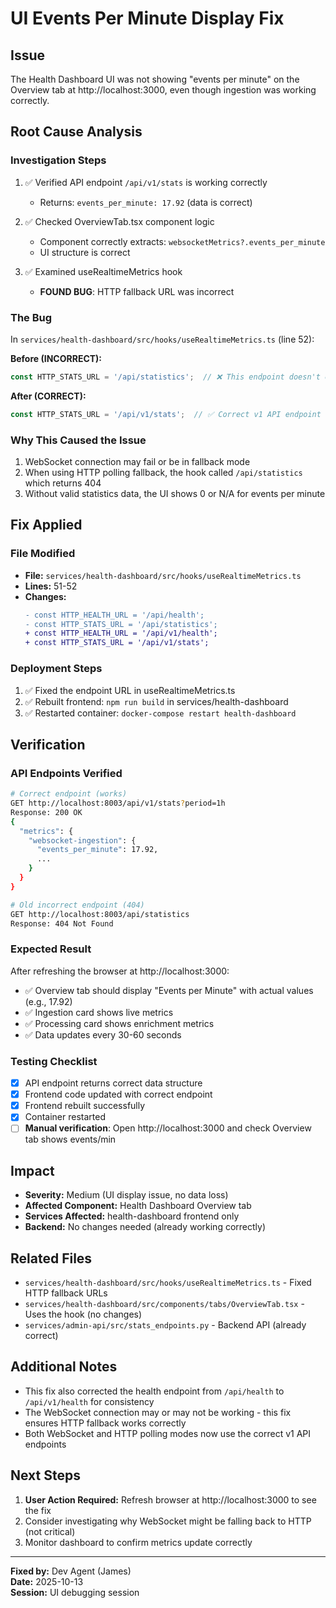 # UI Events Per Minute Display Fix

## Issue
The Health Dashboard UI was not showing "events per minute" on the Overview tab at http://localhost:3000, even though ingestion was working correctly.

## Root Cause Analysis

### Investigation Steps
1. ✅ Verified API endpoint `/api/v1/stats` is working correctly
   - Returns: `events_per_minute: 17.92` (data is correct)
   
2. ✅ Checked OverviewTab.tsx component logic
   - Component correctly extracts: `websocketMetrics?.events_per_minute`
   - UI structure is correct

3. ✅ Examined useRealtimeMetrics hook
   - **FOUND BUG**: HTTP fallback URL was incorrect

### The Bug
In `services/health-dashboard/src/hooks/useRealtimeMetrics.ts` (line 52):

**Before (INCORRECT):**
```typescript
const HTTP_STATS_URL = '/api/statistics';  // ❌ This endpoint doesn't exist (404)
```

**After (CORRECT):**
```typescript
const HTTP_STATS_URL = '/api/v1/stats';  // ✅ Correct v1 API endpoint
```

### Why This Caused the Issue
1. WebSocket connection may fail or be in fallback mode
2. When using HTTP polling fallback, the hook called `/api/statistics` which returns 404
3. Without valid statistics data, the UI shows 0 or N/A for events per minute

## Fix Applied

### File Modified
- **File:** `services/health-dashboard/src/hooks/useRealtimeMetrics.ts`
- **Lines:** 51-52
- **Changes:**
  ```diff
  - const HTTP_HEALTH_URL = '/api/health';
  - const HTTP_STATS_URL = '/api/statistics';
  + const HTTP_HEALTH_URL = '/api/v1/health';
  + const HTTP_STATS_URL = '/api/v1/stats';
  ```

### Deployment Steps
1. ✅ Fixed the endpoint URL in useRealtimeMetrics.ts
2. ✅ Rebuilt frontend: `npm run build` in services/health-dashboard
3. ✅ Restarted container: `docker-compose restart health-dashboard`

## Verification

### API Endpoints Verified
```bash
# Correct endpoint (works)
GET http://localhost:8003/api/v1/stats?period=1h
Response: 200 OK
{
  "metrics": {
    "websocket-ingestion": {
      "events_per_minute": 17.92,
      ...
    }
  }
}

# Old incorrect endpoint (404)
GET http://localhost:8003/api/statistics
Response: 404 Not Found
```

### Expected Result
After refreshing the browser at http://localhost:3000:
- ✅ Overview tab should display "Events per Minute" with actual values (e.g., 17.92)
- ✅ Ingestion card shows live metrics
- ✅ Processing card shows enrichment metrics
- ✅ Data updates every 30-60 seconds

### Testing Checklist
- [x] API endpoint returns correct data structure
- [x] Frontend code updated with correct endpoint
- [x] Frontend rebuilt successfully
- [x] Container restarted
- [ ] **Manual verification**: Open http://localhost:3000 and check Overview tab shows events/min

## Impact
- **Severity:** Medium (UI display issue, no data loss)
- **Affected Component:** Health Dashboard Overview tab
- **Services Affected:** health-dashboard frontend only
- **Backend:** No changes needed (already working correctly)

## Related Files
- `services/health-dashboard/src/hooks/useRealtimeMetrics.ts` - Fixed HTTP fallback URLs
- `services/health-dashboard/src/components/tabs/OverviewTab.tsx` - Uses the hook (no changes)
- `services/admin-api/src/stats_endpoints.py` - Backend API (already correct)

## Additional Notes
- This fix also corrected the health endpoint from `/api/health` to `/api/v1/health` for consistency
- The WebSocket connection may or may not be working - this fix ensures HTTP fallback works correctly
- Both WebSocket and HTTP polling modes now use the correct v1 API endpoints

## Next Steps
1. **User Action Required:** Refresh browser at http://localhost:3000 to see the fix
2. Consider investigating why WebSocket might be falling back to HTTP (not critical)
3. Monitor dashboard to confirm metrics update correctly

---
**Fixed by:** Dev Agent (James)  
**Date:** 2025-10-13  
**Session:** UI debugging session


